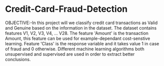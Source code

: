 # Credit-Card-Fraud-Detection

OBJECTIVE:-In this project will we classify credit card transactions as Valid and Genuine based on the information in the dataset.
The dataset contains features V1, V2, V3, V4, … V28.
The feature 'Amount' is the transaction Amount, this feature can be used for example-dependant cost-senstive learning. Feature 'Class' is the response variable and it takes value 1 in case of fraud and 0 otherwise.
Different machine learning algorithms both unsupervised and supervised are used in order to extract better conclusions.
